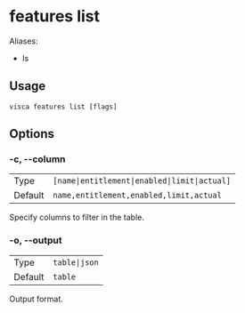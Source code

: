 # features list

Aliases:

- ls

## Usage

```console
visca features list [flags]
```

## Options

### -c, --column

|         |                                                          |
| ------- | -------------------------------------------------------- |
| Type    | <code>[name\|entitlement\|enabled\|limit\|actual]</code> |
| Default | <code>name,entitlement,enabled,limit,actual</code>       |

Specify columns to filter in the table.

### -o, --output

|         |                          |
| ------- | ------------------------ |
| Type    | <code>table\|json</code> |
| Default | <code>table</code>       |

Output format.
